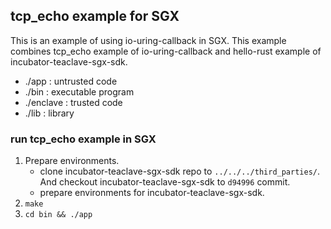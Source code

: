 ## tcp_echo example for SGX
This is an example of using io-uring-callback in SGX. 
This example combines tcp_echo example of io-uring-callback and hello-rust example of incubator-teaclave-sgx-sdk.
- ./app : untrusted code
- ./bin : executable program
- ./enclave : trusted code
- ./lib : library

### run tcp_echo example in SGX
1. Prepare environments.
    - clone incubator-teaclave-sgx-sdk repo to ```../../../third_parties/```. And checkout incubator-teaclave-sgx-sdk to ```d94996``` commit.
    - prepare environments for incubator-teaclave-sgx-sdk.
2. ```make```
3. ```cd bin && ./app```
